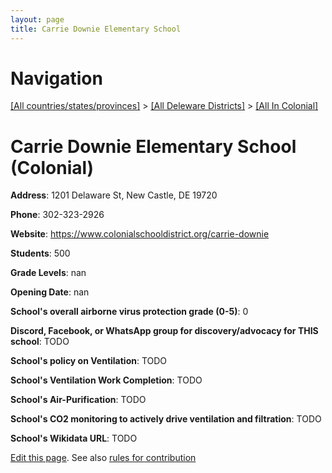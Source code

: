 ```yaml
---
layout: page
title: Carrie Downie Elementary School
---
```

# Navigation

[[All countries/states/provinces]](../../..) > [[All Deleware Districts]](../..) > [[All In Colonial]](..)

# Carrie Downie Elementary School (Colonial)

**Address**: 1201 Delaware St, New Castle, DE 19720

**Phone**: 302-323-2926

**Website**: <https://www.colonialschooldistrict.org/carrie-downie>

**Students**: 500

**Grade Levels**: nan

**Opening Date**: nan

**School's overall airborne virus protection grade (0-5)**: 0

**Discord, Facebook, or WhatsApp group for discovery/advocacy for THIS school**: TODO

**School's policy on Ventilation**: TODO

**School's Ventilation Work Completion**: TODO

**School's Air-Purification**: TODO

**School's CO2 monitoring to actively drive ventilation and filtration**: TODO

**School's Wikidata URL**: TODO


[Edit this page](https://github.com/ventilate-schools/DE/edit/main/./Colonial/Carrie_Downie_Elementary_School.md). See also [rules for contribution](../../../contribution-rules/)